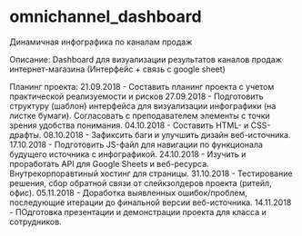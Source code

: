 # omnichannel_dashboard

Динамичная инфографика по каналам продаж

Описание:
Dashboard для визуализации результатов каналов продаж интернет-магазина (Интерфейс + связь с google sheet)


Планинг проекта:
21.09.2018 - Составить планинг проекта с учетом практической реализуемости и рисков
27.09.2018 - Подготовить структуру (шаблон) интерфейса для визуализации инфографики (на листке бумаги). Согласовать с преподавателем элементы с точки зрения удобства понимания.
04.10.2018 - Составить HTML- и CSS-драфты.
08.10.2018 - Зафиксить баги и улучшить дизайн веб-источника.
17.10.2018 - Подготовить JS-файл для навигации по функционала будущего источника с инфографикой.
24.10.2018 - Изучить и проработать API для Google Sheets и веб-ресурса. Внутрекорпоравтиный хостинг для страницы.
31.10.2018 - Тестирование решения, сбор обратной связи от слейкзолдеров проекта (ритейл, офис).
05.11.2018 - Доработка выявленных ошибок/проблем, последующие итерации до финальной версии веб-источника.
14.11.2018 - ПОдготовка презентации и демонстрации проекта для класса и сотрудников.
